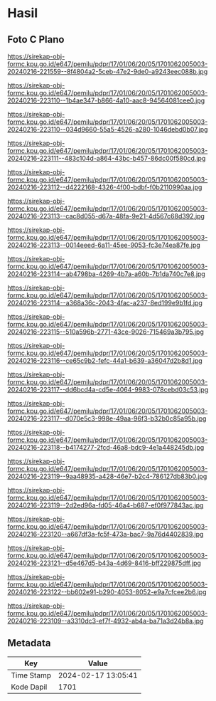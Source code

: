 # Hasil

## Foto C Plano

https://sirekap-obj-formc.kpu.go.id/e647/pemilu/pdpr/17/01/06/20/05/1701062005003-20240216-221559--8f4804a2-5ceb-47e2-9de0-a9243eec088b.jpg

https://sirekap-obj-formc.kpu.go.id/e647/pemilu/pdpr/17/01/06/20/05/1701062005003-20240216-223110--1b4ae347-b866-4a10-aac8-94564081cee0.jpg

https://sirekap-obj-formc.kpu.go.id/e647/pemilu/pdpr/17/01/06/20/05/1701062005003-20240216-223110--034d9660-55a5-4526-a280-1046debd0b07.jpg

https://sirekap-obj-formc.kpu.go.id/e647/pemilu/pdpr/17/01/06/20/05/1701062005003-20240216-223111--483c104d-a864-43bc-b457-86dc00f580cd.jpg

https://sirekap-obj-formc.kpu.go.id/e647/pemilu/pdpr/17/01/06/20/05/1701062005003-20240216-223112--d4222168-4326-4f00-bdbf-f0b2110990aa.jpg

https://sirekap-obj-formc.kpu.go.id/e647/pemilu/pdpr/17/01/06/20/05/1701062005003-20240216-223113--cac8d055-d67a-48fa-9e21-4d567c68d392.jpg

https://sirekap-obj-formc.kpu.go.id/e647/pemilu/pdpr/17/01/06/20/05/1701062005003-20240216-223113--0014eeed-6a11-45ee-9053-fc3e74ea87fe.jpg

https://sirekap-obj-formc.kpu.go.id/e647/pemilu/pdpr/17/01/06/20/05/1701062005003-20240216-223114--ab4798ba-4269-4b7a-a60b-7b1da740c7e8.jpg

https://sirekap-obj-formc.kpu.go.id/e647/pemilu/pdpr/17/01/06/20/05/1701062005003-20240216-223114--a368a36c-2043-4fac-a237-8ed199e9b1fd.jpg

https://sirekap-obj-formc.kpu.go.id/e647/pemilu/pdpr/17/01/06/20/05/1701062005003-20240216-223115--510a596b-2771-43ce-9026-715469a3b795.jpg

https://sirekap-obj-formc.kpu.go.id/e647/pemilu/pdpr/17/01/06/20/05/1701062005003-20240216-223116--ce65c9b2-fefc-44a1-b639-a36047d2b8d1.jpg

https://sirekap-obj-formc.kpu.go.id/e647/pemilu/pdpr/17/01/06/20/05/1701062005003-20240216-223117--dd6bcd4a-cd5e-4064-9983-078cebd03c53.jpg

https://sirekap-obj-formc.kpu.go.id/e647/pemilu/pdpr/17/01/06/20/05/1701062005003-20240216-223117--d070e5c3-998e-49aa-96f3-b32b0c85a95b.jpg

https://sirekap-obj-formc.kpu.go.id/e647/pemilu/pdpr/17/01/06/20/05/1701062005003-20240216-223118--b4174277-2fcd-46a8-bdc9-4e1a448245db.jpg

https://sirekap-obj-formc.kpu.go.id/e647/pemilu/pdpr/17/01/06/20/05/1701062005003-20240216-223119--9aa48935-a428-46e7-b2c4-786127db83b0.jpg

https://sirekap-obj-formc.kpu.go.id/e647/pemilu/pdpr/17/01/06/20/05/1701062005003-20240216-223119--2d2ed96a-fd05-46a4-b687-ef0f977843ac.jpg

https://sirekap-obj-formc.kpu.go.id/e647/pemilu/pdpr/17/01/06/20/05/1701062005003-20240216-223120--a667df3a-fc5f-473a-bac7-9a76d4402839.jpg

https://sirekap-obj-formc.kpu.go.id/e647/pemilu/pdpr/17/01/06/20/05/1701062005003-20240216-223121--d5e467d5-b43a-4d69-8416-bff229875dff.jpg

https://sirekap-obj-formc.kpu.go.id/e647/pemilu/pdpr/17/01/06/20/05/1701062005003-20240216-223122--bb602e91-b290-4053-8052-e9a7cfcee2b6.jpg

https://sirekap-obj-formc.kpu.go.id/e647/pemilu/pdpr/17/01/06/20/05/1701062005003-20240216-223109--a3310dc3-ef7f-4932-ab4a-ba71a3d24b8a.jpg


## Metadata

| Key        | Value               |
| ---------- | ------------------- |
| Time Stamp | 2024-02-17 13:05:41 |
| Kode Dapil | 1701                |



